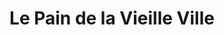 ---
title: "Le Pain de la Vieille Ville"
url: /le-puy-en-velay/le-pain-de-la-vieille-ville/
shop: boulangerie
---
